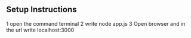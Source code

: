 ## Setup Instructions
1 open the command terminal
2 write node app.js
3 Open browser and in the url write localhost:3000
